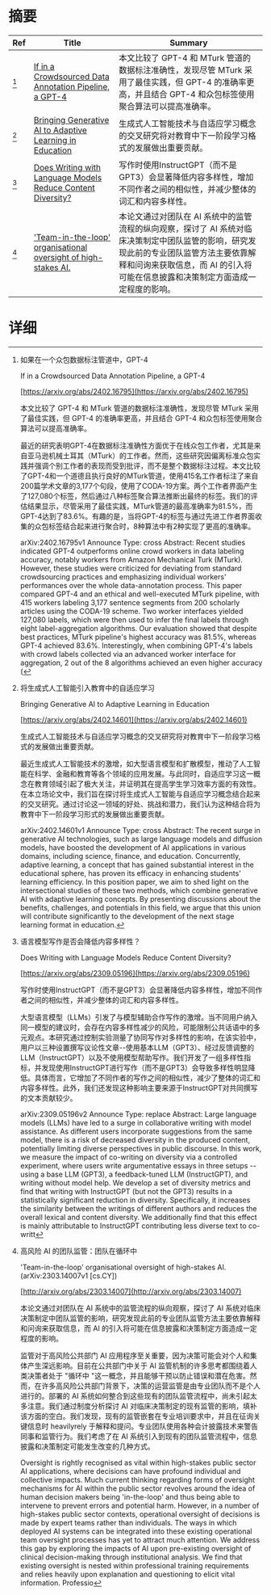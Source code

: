 # 摘要

| Ref | Title | Summary |
| --- | --- | --- |
| [^1] | [If in a Crowdsourced Data Annotation Pipeline, a GPT-4](https://arxiv.org/abs/2402.16795) | 本文比较了 GPT-4 和 MTurk 管道的数据标注准确性，发现尽管 MTurk 采用了最佳实践，但 GPT-4 的准确率更高，并且结合 GPT-4 和众包标签使用聚合算法可以提高准确率。 |
| [^2] | [Bringing Generative AI to Adaptive Learning in Education](https://arxiv.org/abs/2402.14601) | 生成式人工智能技术与自适应学习概念的交叉研究将对教育中下一阶段学习格式的发展做出重要贡献。 |
| [^3] | [Does Writing with Language Models Reduce Content Diversity?](https://arxiv.org/abs/2309.05196) | 写作时使用InstructGPT（而不是GPT3）会显著降低内容多样性，增加不同作者之间的相似性，并减少整体的词汇和内容多样性。 |
| [^4] | ['Team-in-the-loop' organisational oversight of high-stakes AI.](http://arxiv.org/abs/2303.14007) | 本论文通过对团队在 AI 系统中的监管流程的纵向观察，探讨了 AI 系统对临床决策制定中团队监管的影响，研究发现此前的专业团队监管方法主要依靠解释和问询来获取信息，而 AI 的引入将可能在信息披露和决策制定方面造成一定程度的影响。 |

# 详细

[^1]: 如果在一个众包数据标注管道中，GPT-4

    If in a Crowdsourced Data Annotation Pipeline, a GPT-4

    [https://arxiv.org/abs/2402.16795](https://arxiv.org/abs/2402.16795)

    本文比较了 GPT-4 和 MTurk 管道的数据标注准确性，发现尽管 MTurk 采用了最佳实践，但 GPT-4 的准确率更高，并且结合 GPT-4 和众包标签使用聚合算法可以提高准确率。

    

    最近的研究表明GPT-4在数据标注准确性方面优于在线众包工作者，尤其是来自亚马逊机械土耳其（MTurk）的工作者。然而，这些研究因偏离标准众包实践并强调个别工作者的表现而受到批评，而不是整个数据标注过程。本文比较了GPT-4和一个道德且执行良好的MTurk管道，使用415名工作者标注了来自200篇学术文章的3,177个句段，使用了CODA-19方案。两个工作者界面产生了127,080个标签，然后通过八种标签聚合算法推断出最终的标签。我们的评估结果显示，尽管采用了最佳实践，MTurk管道的最高准确率为81.5%，而GPT-4达到了83.6%。有趣的是，当将GPT-4的标签与通过先进工作者界面收集的众包标签结合起来进行聚合时，8种算法中有2种实现了更高的准确率。

    arXiv:2402.16795v1 Announce Type: cross  Abstract: Recent studies indicated GPT-4 outperforms online crowd workers in data labeling accuracy, notably workers from Amazon Mechanical Turk (MTurk). However, these studies were criticized for deviating from standard crowdsourcing practices and emphasizing individual workers' performances over the whole data-annotation process. This paper compared GPT-4 and an ethical and well-executed MTurk pipeline, with 415 workers labeling 3,177 sentence segments from 200 scholarly articles using the CODA-19 scheme. Two worker interfaces yielded 127,080 labels, which were then used to infer the final labels through eight label-aggregation algorithms. Our evaluation showed that despite best practices, MTurk pipeline's highest accuracy was 81.5%, whereas GPT-4 achieved 83.6%. Interestingly, when combining GPT-4's labels with crowd labels collected via an advanced worker interface for aggregation, 2 out of the 8 algorithms achieved an even higher accuracy (
    
[^2]: 将生成式人工智能引入教育中的自适应学习

    Bringing Generative AI to Adaptive Learning in Education

    [https://arxiv.org/abs/2402.14601](https://arxiv.org/abs/2402.14601)

    生成式人工智能技术与自适应学习概念的交叉研究将对教育中下一阶段学习格式的发展做出重要贡献。

    

    最近生成式人工智能技术的激增，如大型语言模型和扩散模型，推动了人工智能在科学、金融和教育等各个领域的应用发展。与此同时，自适应学习这一概念在教育领域引起了极大关注，并证明其在提高学生学习效率方面的有效性。在本立场论文中，我们旨在探讨将生成式人工智能与自适应学习概念结合起来的交叉研究。通过讨论这一领域的好处、挑战和潜力，我们认为这种结合将为教育中下一阶段学习形式的发展做出重要贡献。

    arXiv:2402.14601v1 Announce Type: cross  Abstract: The recent surge in generative AI technologies, such as large language models and diffusion models, have boosted the development of AI applications in various domains, including science, finance, and education. Concurrently, adaptive learning, a concept that has gained substantial interest in the educational sphere, has proven its efficacy in enhancing students' learning efficiency. In this position paper, we aim to shed light on the intersectional studies of these two methods, which combine generative AI with adaptive learning concepts. By presenting discussions about the benefits, challenges, and potentials in this field, we argue that this union will contribute significantly to the development of the next stage learning format in education.
    
[^3]: 语言模型写作是否会降低内容多样性？

    Does Writing with Language Models Reduce Content Diversity?

    [https://arxiv.org/abs/2309.05196](https://arxiv.org/abs/2309.05196)

    写作时使用InstructGPT（而不是GPT3）会显著降低内容多样性，增加不同作者之间的相似性，并减少整体的词汇和内容多样性。

    

    大型语言模型（LLMs）引发了与模型辅助合作写作的激增。当不同用户纳入同一模型的建议时，会存在内容多样性减少的风险，可能限制公共话语中的多元观点。本研究通过控制实验测量了协同写作对多样性的影响，在该实验中，用户以三种设置撰写议论性文章--使用基本LLM（GPT3）、经过反馈调整的LLM（InstructGPT）以及不使用模型帮助写作。我们开发了一组多样性指标，并发现使用InstructGPT进行写作（而不是GPT3）会导致多样性明显降低。具体而言，它增加了不同作者的写作之间的相似性，减少了整体的词汇和内容多样性。此外，我们还发现这种影响主要来源于InstructGPT对共同撰写的文本贡献较少。

    arXiv:2309.05196v2 Announce Type: replace  Abstract: Large language models (LLMs) have led to a surge in collaborative writing with model assistance. As different users incorporate suggestions from the same model, there is a risk of decreased diversity in the produced content, potentially limiting diverse perspectives in public discourse. In this work, we measure the impact of co-writing on diversity via a controlled experiment, where users write argumentative essays in three setups -- using a base LLM (GPT3), a feedback-tuned LLM (InstructGPT), and writing without model help. We develop a set of diversity metrics and find that writing with InstructGPT (but not the GPT3) results in a statistically significant reduction in diversity. Specifically, it increases the similarity between the writings of different authors and reduces the overall lexical and content diversity. We additionally find that this effect is mainly attributable to InstructGPT contributing less diverse text to co-writt
    
[^4]: 高风险 AI 的团队监管：团队在循环中

    'Team-in-the-loop' organisational oversight of high-stakes AI. (arXiv:2303.14007v1 [cs.CY])

    [http://arxiv.org/abs/2303.14007](http://arxiv.org/abs/2303.14007)

    本论文通过对团队在 AI 系统中的监管流程的纵向观察，探讨了 AI 系统对临床决策制定中团队监管的影响，研究发现此前的专业团队监管方法主要依靠解释和问询来获取信息，而 AI 的引入将可能在信息披露和决策制定方面造成一定程度的影响。

    

    监管对于高风险公共部门 AI 应用程序至关重要，因为决策可能会对个人和集体产生深远影响。目前在公共部门中关于 AI 监管机制的许多思考都围绕着人类决策者处于 "循环中 "这一概念，并且能够干预以防止错误和潜在危害。然而，在许多高风险公共部门背景下，决策的运营监管是由专业团队而不是个人进行的。部署的 AI 系统如何整合到这些现有的团队监管流程中，尚未引起太多注意。我们通过制度分析探讨 AI 对临床决策制定的现有监管的影响，填补该方面的空白。我们发现，现有的监管嵌套在专业培训要求中，并且在征询关键信息时 heavilyrely  于解释和提问。专业团队使用各种会计披露技术来警告同事和监管行为。我们考虑了在 AI 系统引入到现有的团队监管流程中，信息披露和决策制定可能发生改变的几种方式。

    Oversight is rightly recognised as vital within high-stakes public sector AI applications, where decisions can have profound individual and collective impacts. Much current thinking regarding forms of oversight mechanisms for AI within the public sector revolves around the idea of human decision makers being 'in-the-loop' and thus being able to intervene to prevent errors and potential harm. However, in a number of high-stakes public sector contexts, operational oversight of decisions is made by expert teams rather than individuals. The ways in which deployed AI systems can be integrated into these existing operational team oversight processes has yet to attract much attention. We address this gap by exploring the impacts of AI upon pre-existing oversight of clinical decision-making through institutional analysis. We find that existing oversight is nested within professional training requirements and relies heavily upon explanation and questioning to elicit vital information. Professio
    


